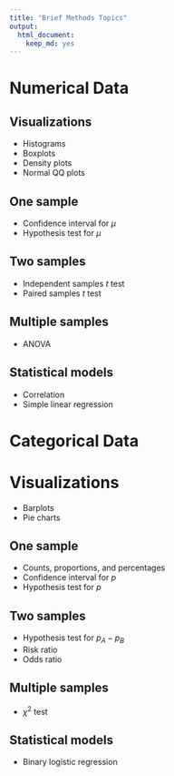 ```yaml
---
title: "Brief Methods Topics"
output: 
  html_document: 
    keep_md: yes
---
```


# Numerical Data

## Visualizations

- Histograms
- Boxplots
- Density plots
- Normal QQ plots

## One sample

- Confidence interval for $\mu$
- Hypothesis test for $\mu$

## Two samples

- Independent samples $t$ test
- Paired samples $t$ test

## Multiple samples

- ANOVA

## Statistical models

- Correlation
- Simple linear regression


# Categorical Data

# Visualizations

- Barplots
- Pie charts

## One sample

- Counts, proportions, and percentages
- Confidence interval for $p$
- Hypothesis test for $p$

## Two samples

- Hypothesis test for $p_A - p_B$
- Risk ratio
- Odds ratio

## Multiple samples

- $\chi^2$ test

## Statistical models

- Binary logistic regression
